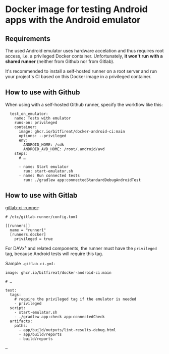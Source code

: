 
Docker image for testing Android apps with the Android emulator
===============================================================


Requirements
------------

The used Android emulator uses hardware accelation and thus requires root access,
i.e. a privileged Docker container. Unfortunately, **it won't run with a shared
runner** (neither from Github nor from Gitlab).

It's recommended to install a self-hosted runner on a root server and run your
project's CI based on this Docker image in a privileged container.


How to use with Github
----------------------

When using with a self-hosted Github runner, specify the workflow like this:

```
  test_on_emulator:
    name: Tests with emulator
    runs-on: privileged
    container:
      image: ghcr.io/bitfireat/docker-android-ci:main
      options: --privileged
      env:
        ANDROID_HOME: /sdk
        ANDROID_AVD_HOME: /root/.android/avd
    steps:
	  # …

      - name: Start emulator
        run: start-emulator.sh
      - name: Run connected tests
        run: ./gradlew app:connectedStandardDebugAndroidTest
```



How to use with Gitlab
----------------------

[gitlab-ci-runner](https://docs.gitlab.com/runner/):

```
# /etc/gitlab-runner/config.toml

[[runners]]
  name = "runner1"
  [runners.docker]
    privileged = true
```

For DAVx⁵ and related components, the runner must have the `privileged` tag, 
because Android tests will require this tag.


Sample `.gitlab-ci.yml`:

```
image: ghcr.io/bitfireat/docker-android-ci:main

# …

test:
  tags:
    # require the privileged tag if the emulator is needed
    - privileged
  script:
    - start-emulator.sh
    - ./gradlew app:check app:connectedCheck
  artifacts:
    paths:
      - app/build/outputs/lint-results-debug.html
      - app/build/reports
      - build/reports

…

```
